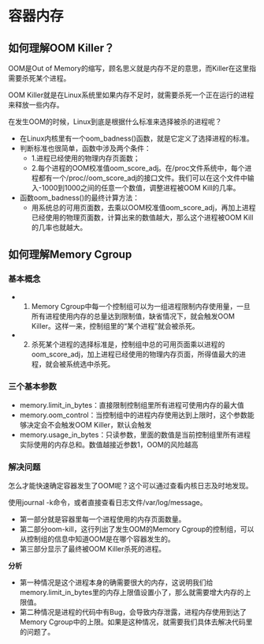 # 容器内存
## 如何理解OOM Killer？
OOM是Out of Memory的缩写，顾名思义就是内存不足的意思，而Killer在这里指需要杀死某个进程。

OOM Killer就是在Linux系统里如果内存不足时，就需要杀死一个正在运行的进程来释放一些内存。

在发生OOM的时候，Linux到底是根据什么标准来选择被杀的进程呢？
* 在Linux内核里有一个oom_badness()函数，就是它定义了选择进程的标准。
* 判断标准也很简单，函数中涉及两个条件：
    * 1.进程已经使用的物理内存页面数；
    * 2.每个进程的OOM校准值oom_score_adj。在/proc文件系统中，每个进程都有一个/proc//oom_score_adj的接口文件。我们可以在这个文件中输入-1000到1000之间的任意一个数值，调整进程被OOM Kill的几率。
* 函数oom_badness()的最终计算方法：
    * 用系统总的可用页面数，去乘以OOM校准值oom_score_adj，再加上进程已经使用的物理页面数，计算出来的数值越大，那么这个进程被OOM Kill的几率也就越大。

## 如何理解Memory Cgroup
### 基本概念
* 1. Memory Cgroup中每一个控制组可以为一组进程限制内存使用量，一旦所有进程使用内存的总量达到限制值，缺省情况下，就会触发OOM Killer。这样一来，控制组里的“某个进程”就会被杀死。
* 2. 杀死某个进程的选择标准是，控制组中总的可用页面乘以进程的oom_score_adj，加上进程已经使用的物理内存页面，所得值最大的进程，就会被系统选中杀死。

### 三个基本参数
* memory.limit_in_bytes：直接限制控制组里所有进程可使用内存的最大值
* memory.oom_control：当控制组中的进程内存使用达到上限时，这个参数能够决定会不会触发OOM Killer，默认会触发
* memory.usage_in_bytes：只读参数，里面的数值是当前控制组里所有进程实际使用的内存总和。数值越接近参数1，OOM的风险越高

### 解决问题
怎么才能快速确定容器发生了OOM呢？这个可以通过查看内核日志及时地发现。

使用journal -k命令，或者直接查看日志文件/var/log/message。
* 第一部分就是容器里每一个进程使用的内存页面数量。
* 第二部分oom-kill，这行列出了发生OOM的Memory Cgroup的控制组，可以从控制组的信息中知道OOM是在哪个容器发生的。
* 第三部分显示了最终被OOM Killer杀死的进程。

**分析**
* 第一种情况是这个进程本身的确需要很大的内存，这说明我们给memory.limit_in_bytes里的内存上限值设置小了，那么就需要增大内存的上限值。
* 第二种情况是进程的代码中有Bug，会导致内存泄露，进程内存使用到达了Memory Cgroup中的上限。如果是这种情况，就需要我们具体去解决代码里的问题了。



